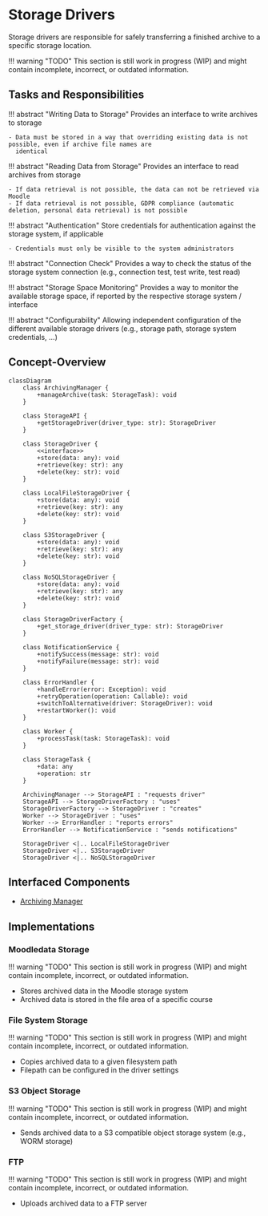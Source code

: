 # Storage Drivers

Storage drivers are responsible for safely transferring a finished archive to a specific storage location.

!!! warning "TODO"
    This section is still work in progress (WIP) and might contain incomplete, incorrect, or outdated information.


## Tasks and Responsibilities

!!! abstract "Writing Data to Storage"
    Provides an interface to write archives to storage

    - Data must be stored in a way that overriding existing data is not possible, even if archive file names are
      identical

!!! abstract "Reading Data from Storage"
    Provides an interface to read archives from storage
    
    - If data retrieval is not possible, the data can not be retrieved via Moodle
    - If data retrieval is not possible, GDPR compliance (automatic deletion, personal data retrieval) is not possible

!!! abstract "Authentication"
    Store credentials for authentication against the storage system, if applicable

    - Credentials must only be visible to the system administrators

!!! abstract "Connection Check"
    Provides a way to check the status of the storage system connection (e.g., connection test, test write, test read)

!!! abstract "Storage Space Monitoring"
    Provides a way to monitor the available storage space, if reported by the respective storage system / interface

!!! abstract "Configurability"
    Allowing independent configuration of the different available storage drivers (e.g., storage path, storage system
    credentials, ...)

## Concept-Overview

```mermaid
classDiagram
    class ArchivingManager {
        +manageArchive(task: StorageTask): void
    }

    class StorageAPI {
        +getStorageDriver(driver_type: str): StorageDriver
    }

    class StorageDriver {
        <<interface>>
        +store(data: any): void
        +retrieve(key: str): any
        +delete(key: str): void
    }

    class LocalFileStorageDriver {
        +store(data: any): void
        +retrieve(key: str): any
        +delete(key: str): void
    }

    class S3StorageDriver {
        +store(data: any): void
        +retrieve(key: str): any
        +delete(key: str): void
    }

    class NoSQLStorageDriver {
        +store(data: any): void
        +retrieve(key: str): any
        +delete(key: str): void
    }

    class StorageDriverFactory {
        +get_storage_driver(driver_type: str): StorageDriver
    }

    class NotificationService {
        +notifySuccess(message: str): void
        +notifyFailure(message: str): void
    }

    class ErrorHandler {
        +handleError(error: Exception): void
        +retryOperation(operation: Callable): void
        +switchToAlternative(driver: StorageDriver): void
        +restartWorker(): void
    }

    class Worker {
        +processTask(task: StorageTask): void
    }

    class StorageTask {
        +data: any
        +operation: str
    }

    ArchivingManager --> StorageAPI : "requests driver"
    StorageAPI --> StorageDriverFactory : "uses"
    StorageDriverFactory --> StorageDriver : "creates"
    Worker --> StorageDriver : "uses"
    Worker --> ErrorHandler : "reports errors"
    ErrorHandler --> NotificationService : "sends notifications"

    StorageDriver <|.. LocalFileStorageDriver
    StorageDriver <|.. S3StorageDriver
    StorageDriver <|.. NoSQLStorageDriver

```

## Interfaced Components

- [Archiving Manager](../archiving-manager)


## Implementations

### Moodledata Storage

!!! warning "TODO"
    This section is still work in progress (WIP) and might contain incomplete, incorrect, or outdated information.

- Stores archived data in the Moodle storage system
- Archived data is stored in the file area of a specific course


### File System Storage

!!! warning "TODO"
    This section is still work in progress (WIP) and might contain incomplete, incorrect, or outdated information.

- Copies archived data to a given filesystem path
- Filepath can be configured in the driver settings


### S3 Object Storage

!!! warning "TODO"
    This section is still work in progress (WIP) and might contain incomplete, incorrect, or outdated information.

- Sends archived data to a S3 compatible object storage system (e.g., WORM storage)


### FTP

!!! warning "TODO"
    This section is still work in progress (WIP) and might contain incomplete, incorrect, or outdated information.

- Uploads archived data to a FTP server
